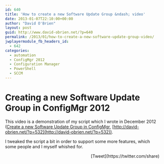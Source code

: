 ```yaml
---
id: 640
title: 'How to create a new Software Update Group &ndash; video'
date: 2013-01-07T22:10:00+00:00
author: "David O'Brien"
layout: post
guid: http://www.david-obrien.net/?p=640
permalink: /2013/01/how-to-create-a-new-software-update-group-video/
jwplayermodule_fb_headers_id:
  - 642
categories:
  - automation
  - ConfigMgr 2012
  - Configuration Manager
  - PowerShell
  - SCCM
---
```

# Creating a new Software Update Group in ConfigMgr 2012

This video is a demonstration of my script which I wrote in December 2012 ([Create a new Software Update Group in ConfigMgr](http://www.david-obrien.net/2012/12/02/create-a-new-software-update-group-in-configmgr/), [http://david-obrien.net/?p=532](http://david-obrien.net/?p=532)).

I tweaked the script a bit in order to support some more features, which some people and I myself whished for.

<div class='jwplayer' id='jwplayer-2'>
</div>

<div style="float: right; margin-left: 10px;">
  [Tweet](https://twitter.com/share)
</div>

